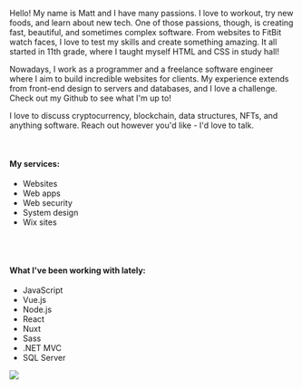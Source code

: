Hello! My name is Matt and I have many passions. I love to workout, try new foods, and learn about new tech. One of those passions, though, is creating fast, beautiful, and sometimes complex software. From websites to FitBit watch faces, I love to test my skills and create something amazing. It all started in 11th grade, where I taught myself HTML and CSS in study hall!

Nowadays, I work as a programmer and a freelance software engineer where I aim to build incredible websites for clients. My experience extends from front-end design to servers and databases, and I love a challenge. Check out my <m-link new-tab href="https://github.com/mattsaxe17">Github</m-link> to see what I'm up to!

I love to discuss cryptocurrency, blockchain, data structures, NFTs, and anything software. Reach out however you'd like - I'd love to talk.

<br />

<m-container>

  <div id="about-list-wrapper">

  #### My services:

  - Websites
  - Web apps
  - Web security
  - System design
  - Wix sites

  <br />
  <br />

  #### What I've been working with lately:

  - JavaScript
  - Vue.js
  - Node.js
  - React
  - Nuxt
  - Sass
  - .NET MVC
  - SQL Server

  </div>

  <div id="about-image-wrapper">
    <img src="/portrait.jpg" id="about-image" />
  </div>

</m-container>
